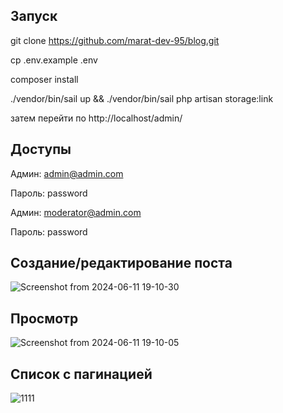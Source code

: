 ## Запуск
git clone https://github.com/marat-dev-95/blog.git

 cp .env.example .env

 composer install

 ./vendor/bin/sail up && ./vendor/bin/sail php artisan storage:link

 затем перейти по http://localhost/admin/


## Доступы
Админ: admin@admin.com 

Пароль: password


Админ: moderator@admin.com 

Пароль: password


## Создание/редактирование поста
![Screenshot from 2024-06-11 19-10-30](https://github.com/marat-dev-95/blog/assets/27887129/d05247a8-4711-49e2-84e3-7520b4703911)
## Просмотр
![Screenshot from 2024-06-11 19-10-05](https://github.com/marat-dev-95/blog/assets/27887129/d1ca0ed6-6c2e-4664-add2-3e2d49a4d1c3)
## Список с пагинацией 
![1111](https://github.com/marat-dev-95/blog/assets/27887129/3c221b3a-8745-4dee-bdbd-3a0c08abab15)

